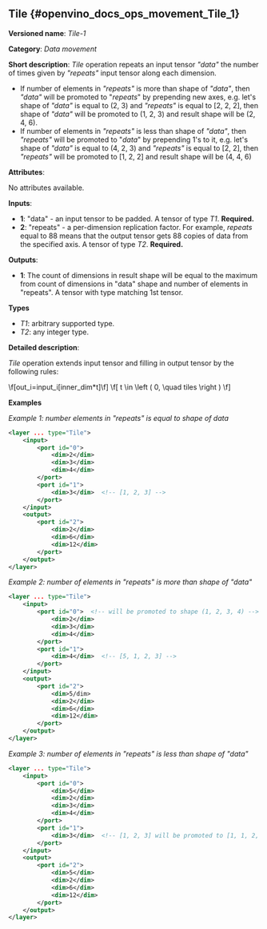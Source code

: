 ## Tile<a name="Tile"></a> {#openvino_docs_ops_movement_Tile_1}

**Versioned name**: *Tile-1*

**Category**: *Data movement*

**Short description**: *Tile* operation repeats an input tensor *"data"* the number of times given by *"repeats"* input tensor along each dimension.
* If number of elements in *"repeats"* is more than shape of *"data"*, then *"data"* will be promoted to "*repeats*" by prepending new axes, e.g. let's shape of *"data"* is equal to (2, 3) and *"repeats"* is equal to [2, 2, 2], then shape of *"data"* will be promoted to (1, 2, 3) and result shape will be (2, 4, 6).
* If number of elements in *"repeats"* is less than shape of *"data"*, then *"repeats"* will be promoted to "*data*" by prepending 1's to it, e.g. let's shape of *"data"* is equal to (4, 2, 3) and *"repeats"* is equal to [2, 2], then *"repeats"* will be promoted to [1, 2, 2] and result shape will be (4, 4, 6)

**Attributes**:

No attributes available.

**Inputs**:

* **1**: "data" - an input tensor to be padded. A tensor of type *T1*. **Required.**
* **2**: "repeats" - a per-dimension replication factor. For example, *repeats* equal to 88 means that the output tensor gets 88 copies of data from the specified axis. A tensor of type *T2*. **Required.**

**Outputs**:

* **1**: The count of dimensions in result shape will be equal to the maximum from count of dimensions in "data" shape and number of elements in "repeats". A tensor with type matching 1st tensor.

**Types**

* *T1*: arbitrary supported type.
* *T2*: any integer type.

**Detailed description**:

*Tile* operation extends input tensor and filling in output tensor by the following rules:

\f[out_i=input_i[inner_dim*t]\f] \f[ t \in \left ( 0, \quad tiles \right ) \f]

**Examples**

*Example 1: number elements in "repeats" is equal to shape of data*

```xml
<layer ... type="Tile">
    <input>
        <port id="0">
            <dim>2</dim>
            <dim>3</dim>
            <dim>4</dim>
        </port>
        <port id="1">
            <dim>3</dim>  <!-- [1, 2, 3] -->
        </port>
    </input>
    <output>
        <port id="2">
            <dim>2</dim>
            <dim>6</dim>
            <dim>12</dim>
        </port>
    </output>
</layer>
```

*Example 2: number of elements in "repeats" is more than shape of "data"*

```xml
<layer ... type="Tile">
    <input>
        <port id="0">  <!-- will be promoted to shape (1, 2, 3, 4) -->
            <dim>2</dim>
            <dim>3</dim>
            <dim>4</dim>
        </port>
        <port id="1">
            <dim>4</dim>  <!-- [5, 1, 2, 3] -->
        </port>
    </input>
    <output>
        <port id="2">
            <dim>5/dim>
            <dim>2</dim>
            <dim>6</dim>
            <dim>12</dim>
        </port>
    </output>
</layer>
```

*Example 3: number of elements in "repeats" is less than shape of "data"*

```xml
<layer ... type="Tile">
    <input>
        <port id="0">
            <dim>5</dim>
            <dim>2</dim>
            <dim>3</dim>
            <dim>4</dim>
        </port>
        <port id="1">
            <dim>3</dim>  <!-- [1, 2, 3] will be promoted to [1, 1, 2, 3] -->
        </port>
    </input>
    <output>
        <port id="2">
            <dim>5</dim>
            <dim>2</dim>
            <dim>6</dim>
            <dim>12</dim>
        </port>
    </output>
</layer>
```
